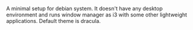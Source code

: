 A minimal setup for debian system. It doesn't have any desktop environment and runs window manager as i3 with some other lightweight applications.
Default theme is dracula.
